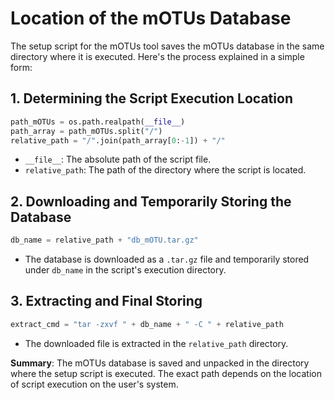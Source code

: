 # Location of the mOTUs Database

The setup script for the mOTUs tool saves the mOTUs database in the same directory where it is executed. Here's the process explained in a simple form:

## 1. Determining the Script Execution Location

```python
path_mOTUs = os.path.realpath(__file__)
path_array = path_mOTUs.split("/")
relative_path = "/".join(path_array[0:-1]) + "/"
```

- `__file__`: The absolute path of the script file.
- `relative_path`: The path of the directory where the script is located.

## 2. Downloading and Temporarily Storing the Database

```python
db_name = relative_path + "db_mOTU.tar.gz"
```

- The database is downloaded as a `.tar.gz` file and temporarily stored under `db_name` in the script's execution directory.

## 3. Extracting and Final Storing

```python
extract_cmd = "tar -zxvf " + db_name + " -C " + relative_path
```

- The downloaded file is extracted in the `relative_path` directory.

**Summary**: The mOTUs database is saved and unpacked in the directory where the setup script is executed. The exact path depends on the location of script execution on the user's system.
